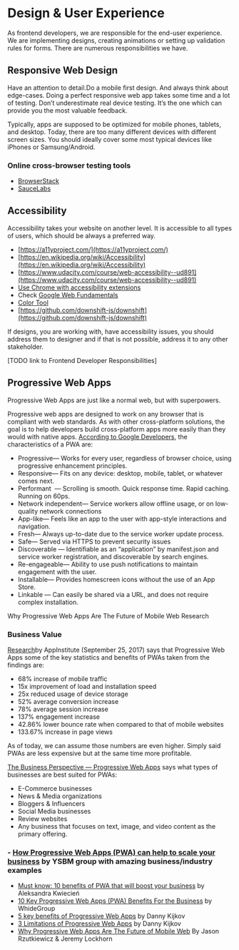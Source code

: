 # Design & User Experience

As frontend developers, we are responsible for the end-user experience. We are implementing designs, creating animations or setting up validation rules for forms. There are numerous responsibilities we have.

## Responsive Web Design

Have an attention to detail.Do a mobile first design. And always think about edge-cases. Doing a perfect responsive web app takes some time and a lot of testing. Don’t underestimate real device testing. It’s the one which can provide you the most valuable feedback.

Typically, apps are supposed to be optimized for mobile phones, tablets, and desktop. Today, there are too many different devices with different screen sizes. You should ideally cover some most typical devices like iPhones or Samsung/Android.

### Online cross-browser testing tools

- [BrowserStack](https://www.browserstack.com)
- [SauceLabs](https://saucelabs.com/)

## Accessibility

Accessibility takes your website on another level. It is accessible to all types of users, which should be always a preferred way.

- [https://a11yproject.com/](https://a11yproject.com/)
- [https://en.wikipedia.org/wiki/Accessibility](https://en.wikipedia.org/wiki/Accessibility)
- [https://www.udacity.com/course/web-accessibility--ud891](https://www.udacity.com/course/web-accessibility--ud891)
- [Use Chrome with accessibility extensions](https://support.google.com/chrome/answer/7040464?hl=en)
- Check [Google Web Fundamentals](https://developers.google.com/web/fundamentals/accessibility/)
- [Color Tool](https://material.io/resources/color/)
- [https://github.com/downshift-js/downshift](https://github.com/downshift-js/downshift)

If designs, you are working with, have accessibility issues, you should address them to designer and if that is not possible, address it to any other stakeholder.

\[TODO link to Frontend Developer Responsibilities\]

## Progressive Web Apps

Progressive Web Apps are just like a normal web, but with superpowers.

Progressive web apps are designed to work on any browser that is compliant with web standards. As with other cross-platform solutions, the goal is to help developers build cross-platform apps more easily than they would with native apps. [According to Google Developers](https://developers.google.com/web/progressive-web-apps/), the characteristics of a PWA are:

- Progressive— Works for every user, regardless of browser choice, using progressive enhancement principles.
- Responsive— Fits on any device: desktop, mobile, tablet, or whatever comes next.
- Performant  — Scrolling is smooth. Quick response time. Rapid caching. Running on 60ps.
- Network independent— Service workers allow offline usage, or on low-quality network connections
- App-like— Feels like an app to the user with app-style interactions and navigation.
- Fresh— Always up-to-date due to the service worker update process.
- Safe— Served via HTTPS to prevent security issues
- Discoverable — Identifiable as an “application” by manifest.json and service worker registration, and discoverable by search engines.
- Re-engageable— Ability to use push notifications to maintain engagement with the user.
- Installable— Provides homescreen icons without the use of an App Store.
- Linkable — Can easily be shared via a URL, and does not require complex installation.

Why Progressive Web Apps Are The Future of Mobile Web Research

### Business Value

[Research](https://appinstitute.com/progressive-web-apps-infographic/)by AppInstitute (September 25, 2017) says that Progressive Web Apps some of the key statistics and benefits of PWAs taken from the findings are:

- 68% increase of mobile traffic
- 15x improvement of load and installation speed
- 25x reduced usage of device storage
- 52% average conversion increase
- 78% average session increase
- 137% engagement increase
- 42.86% lower bounce rate when compared to that of mobile websites
- 133.67% increase in page views

As of today, we can assume those numbers are even higher. Simply said PWAs are less expensive but at the same time more profitable.

[The Business Perspective — Progressive Web Apps](https://medium.com/@jedihacks/progressive-web-apps-the-business-perspective-9ea411ddee90) says what types of businesses are best suited for PWAs:

- E-Commerce businesses
- News & Media organizations
- Bloggers & Influencers
- Social Media businesses
- Review websites
- Any business that focuses on text, image, and video content as the primary offering.

### - [How Progressive Web Apps (PWA) can help to scale your business](https://y-sbm.com/blog/pwa-increase-your-business/) by YSBM group with amazing business/industry examples

- [Must know: 10 benefits of PWA that will boost your business](https://divante.com/blog/10-benefits-pwa-boost-your-business/) by Aleksandra Kwiecień
- [10 Key Progressive Web Apps (PWA) Benefits For the Business](https://whidegroup.com/blog/key-benefits-of-progressive-web-apps-for-the-business/) by WhideGroup
- [5 key benefits of Progressive Web Apps](https://www.strv.com/blog/5-key-benefits-of-progressive-web-apps) by Danny Kijkov
- [3 Limitations of Progressive Web Apps](https://www.strv.com/blog/3-limitations-of-progressive-web-apps) by Danny Kijkov
- [Why Progressive Web Apps Are The Future of Mobile Web](https://ymedialabs.com/progressive-web-apps) By Jason Rzutkiewicz & Jeremy Lockhorn
